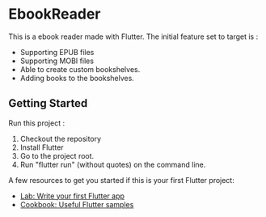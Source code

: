 # EbookReader

This is a ebook reader made with Flutter.
The initial feature set to target is :
* Supporting EPUB files
* Supporting MOBI files
* Able to create custom bookshelves.
* Adding books to the bookshelves.

## Getting Started

Run this project : 
1. Checkout the repository
2. Install Flutter
3. Go to the project root.
4. Run "flutter run" (without quotes) on the command line.

A few resources to get you started if this is your first Flutter project:

- [Lab: Write your first Flutter app](https://flutter.io/docs/get-started/codelab)
- [Cookbook: Useful Flutter samples](https://flutter.io/docs/cookbook)